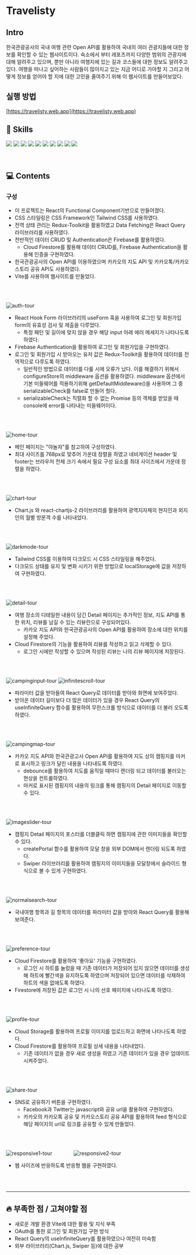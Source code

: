 # Travelisty

## Intro
한국관광공사의 국내 여행 관련 Open API를 활용하여 국내의 여러 관광지들에 대한 정보를 확인할 수 있는 웹사이트이다.
숙소에서 부터 레포츠까지 다양한 범위의 관광지에 대해 알려주고 있으며, 뿐만 아니라 여행지에 있는 길과 코스들에 대한
정보도 알려주고 있다. 여행을 떠나고 싶어하는 사람들이 많아지고 있는 지금 어디로 가야할 지 그리고 어떻게 정보를 얻어야
할 지에 대한 고민을 줄여주기 위해 이 웹사이트를 만들어보았다.

## 실행 방법
[https://travelisty.web.app](https://travelisty.web.app)

## :wrench: Skills
<img src="https://img.shields.io/badge/React-61DAFB?style=for-the-badge&logo=React&logoColor=white" /> <img src="https://img.shields.io/badge/React Query-FF4154?style=for-the-badge&logo=React Query&logoColor=white" /> <img src="https://img.shields.io/badge/Tailwind CSS-06B6D4?style=for-the-badge&logo=Tailwind CSS&logoColor=white" /> <img src="https://img.shields.io/badge/Redux-764ABC?style=for-the-badge&logo=Redux&logoColor=white" /> <img src="https://img.shields.io/badge/JavaScript-F7DF1E?style=for-the-badge&logo=JavaScript&logoColor=white" /> <img src="https://img.shields.io/badge/TypeScript-3178C6?style=for-the-badge&logo=TypeScript&logoColor=white" /> <img src="https://img.shields.io/badge/React Router-CA4245?style=for-the-badge&logo=React Router&logoColor=white" />
<img src="https://img.shields.io/badge/ReactHookForm-EC5990?style=for-the-badge&logo=ReactHookForm&logoColor=white" /> <img src="https://img.shields.io/badge/Firebase-FFCA28?style=for-the-badge&logo=Firebase&logoColor=white" /> <img src="https://img.shields.io/badge/Vite-646CFF?style=for-the-badge&logo=Vite&logoColor=white" />
<br />
<br />
<br />
## :computer: Contents
### 구성

- 이 프로젝트는 React의 Functional Component기반으로 만들어졌다.
- CSS 스타일링은 CSS Framework인 Tailwind CSS를 사용하였다.
- 전역 상태 관리는 Redux-Toolkit을 활용하였고 Data Fetching은 React Query 라이브러리를 사용하였다.
- 전반적인 데이터 CRUD 및 Authentication은 Firebase를 활용하였다.
  - Cloud Firestore를 활용해 데이터 CRUD를, Firebase Authentication을 활용해 인증을 구현하였다.
- 한국관광공사의 Open API를 이용하였으며 카카오의 지도 API 및 카카오톡/카카오스토리 공유 API도 사용하였다.
- Vite를 사용하여 웹사이트를 만들었다.
<br />
<br />

![auth-tour](https://user-images.githubusercontent.com/99642719/209422986-13ca1755-eb8b-41dc-9b08-35aa88b8e5f2.gif)
- React Hook Form 라이브러리의 useForm 훅을 사용하여 로그인 및 회원가입 form의 유효성 검사 및 제출을 다루었다.
  - 특정 패턴 및 길이에 맞지 않을 경우 해당 input 아래 에러 메세지가 나타나도록 하였다.
- Firebase Authentication을 활용하여 로그인 및 회원가입을 구현하였다.
- 로그인 및 회원가입 시 받아오는 유저 값은 Redux-Toolkit을 활용하여 데이터를 전역적으로 다루도록 하였다.
  - 일반적인 방법으로 데이터를 다룰 시에 오류가 났다. 이를 해결하기 위해서 configureStore의 middleware 옵션을 활용하였다. middleware 옵션에서
    기본 미들웨어를 적용하기위해 getDefaultMiddleware()을 사용하며 그 중 serializableCheck를 false로 만들어 줬다.
  - serializableCheck는 직렬화 할 수 없는 Promise 등의 객체를 받았을 때 console에 error를 나타내는 미들웨어이다. 
<br />
<br />

![home-tour](https://user-images.githubusercontent.com/99642719/209422995-b681a5c4-0d6f-44cc-bc84-c841a9f3a714.gif)
- 메인 페이지는 "야놀자"를 참고하여 구성하였다.
- 최대 사이즈를 768px로 맞추어 가운데 정렬을 하였고 네비게이션 header 및 footer는 브라우저 전체 크기 속에서 필요 구성 요소를
  최대 사이즈에서 가운데 정렬을 하였다.
<br />
<br />

![chart-tour](https://user-images.githubusercontent.com/99642719/209422992-267b145a-9487-4e97-8da8-4d1df5633d62.gif)
- Chart.js 와 react-chartjs-2 라이브러리를 활용하여 광역지자체의 현지인과 외지인의 월별 방문객 수를 나타내었다.
<br />
<br />

![darkmode-tour](https://user-images.githubusercontent.com/99642719/209422993-f9cd8b9a-63d8-4e09-a411-60fcca985ab0.gif)
- Tailwind CSS를 이용하여 다크모드 시 CSS 스타일링을 해주었다.
- 다크모드 상태를 유지 및 변화 시키기 위한 방법으로 localStorage에 값을 저장하여 구현하였다.
<br />
<br />

![detail-tour](https://user-images.githubusercontent.com/99642719/209422994-bf364303-d0c2-46ae-b41a-b2654360058d.gif)
- 여행 장소의 디테일한 내용이 담긴 Detail 페이지는 추가적인 정보, 지도 API를 통한 위치, 리뷰를 남길 수 있는 리뷰란으로 구성되어있다.
  - 카카오 지도 API와 한국관광공사의 Open API를 활용하여 장소에 대한 위치를 설정해 주었다.
- Cloud Firestore의 기능을 활용하여 리뷰를 작성하고 읽고 삭제할 수 있다.
  - 로그인 시에만 작성할 수 있으며 작성된 리뷰는 나의 리뷰 페이지에 저장된다.
<br />
<br />

![campinginput-tour](https://user-images.githubusercontent.com/99642719/209422988-12414036-eee0-4f43-9505-cfd1a61dfcae.gif)
![infinitescroll-tour](https://user-images.githubusercontent.com/99642719/209426414-3404beed-bd6b-4491-a117-77e334d6c1c0.gif)

- 파라미터 값을 받아들여 React Query로 데이터를 받아와 화면에 보여주었다.
- 받아온 데이터 길이보다 더 많은 데이터가 있을 경우 React Query의 useInfiniteQuery 함수를 활용하여 무한스크롤 방식으로
  데이터를 더 불러 오도록 하였다.
<br />
<br />

![campingmap-tour](https://user-images.githubusercontent.com/99642719/209422991-8adf392c-2495-40a7-8a70-2033d39e75c5.gif)
- 카카오 지도 API와 한국관광고사 Open API를 활용하여 지도 상의 캠핑지를 마커로 표시하고 링크가 달린 내용을 나타내도록 하였다.
  - debounce를 활용하여 지도를 움직일 때마다 렌더링 되고 데이터를 불러오는 현상을 컨트롤하였다.
  - 마커로 표시된 캠핑지의 내용의 링크를 통해 캠핑지의 Detail 페이지로 이동할 수 있다.
<br />
<br />

![imageslider-tour](https://user-images.githubusercontent.com/99642719/209422996-2e67d2d6-6568-405f-9b2a-0fc18b3fc731.gif)
- 캠핑지 Detail 페이지의 포스터를 더블클릭 하면 캠핑지에 관한 이미지들을 확인할 수 있다.
  - createPortal 함수를 활용하여 모달 창을 외부 DOM에서 렌더링 되도록 하였다.
  - Swiper 라이브러리를 활용하여 캠핑지의 이미지들을 모달창에서 슬라이드 형식으로 볼 수 있게 구현하였다.
<br />
<br />

![normalsearch-tour](https://user-images.githubusercontent.com/99642719/209422998-c516c49f-2636-4690-9250-b9d4fff2a836.gif)
- 국내여행 항목과 길 항목의 데이터를 파라미터 값을 받아와 React Query를 활용해 보여준다.
<br />
<br />

![preference-tour](https://user-images.githubusercontent.com/99642719/209423000-9d714d38-96d6-4ca2-94d4-34e956152877.gif)
- Cloud Firestore를 활용하여 '좋아요' 기능을 구현하였다.
  - 로그인 시 하트를 눌렀을 때 기존 데이터가 저장되어 있지 않으면 데이터를 생성해 하트에 빨간색을 유지하도록 하였으며
    저장되어 있으면 데이터를 삭제하여 하트의 색을 없애도록 하였다.
- Firestore에 저장된 값은 로그인 시 나의 선호 페이지에 나타나도록 하였다. 
<br />
<br />

![profile-tour](https://user-images.githubusercontent.com/99642719/209423001-ec08a18a-33e1-456a-860d-e8d05f7df410.gif)
- Cloud Storage를 활용하여 프로필 이미지를 업로드하고 화면에 나타나도록 하였다.
- Cloud Firestore를 활용하여 프로필 상세 내용을 나타내었다.
  - 기존 데이터가 없을 경우 새로 생성을 하였고 기존 데이터가 있을 경우 업데이트 시켜주었다.
<br />
<br />

![share-tour](https://user-images.githubusercontent.com/99642719/209423005-8b9c7ace-45da-4e30-b27f-165778a2d8f7.gif)
- SNS로 공유하기 버튼을 구현하였다.
  - Facebook과 Twitter는 javascript와 공유 url을 활용하여 구현하였다.
  - 카카오의 카카오톡 공유 및 카카오스토리 공유 API를 활용하여 feed 형식으로 해당 페이지의 url로 링크를 공유할 수 있게 만들었다.
<br />
<br />

![responsive1-tour](https://user-images.githubusercontent.com/99642719/209423002-94d7a69d-e9e7-4fcf-a5ce-cc2a0ce721e6.gif) &nbsp;&nbsp;&nbsp;&nbsp;&nbsp;&nbsp;&nbsp;&nbsp;&nbsp;&nbsp;&nbsp;&nbsp;&nbsp; ![responsive2-tour](https://user-images.githubusercontent.com/99642719/209423003-7cc11516-670d-4d03-af21-a0534e19127c.gif)
- 웹 사이즈에 반응하도록 반응형 웹을 구현하였다.
<br />
<br />

---
## :fire: 부족한 점 / 고쳐야할 점
- 새로운 개발 환경 Vite에 대한 활용 및 지식 부족
- OAuth를 통한 로그인 및 회원가입 구현 방식
- React Query의 useInfiniteQuery를 활용하였으나 여전히 미숙함
- 외부 라이브러리(Chart.js, Swiper 등)에 대한 공부 
